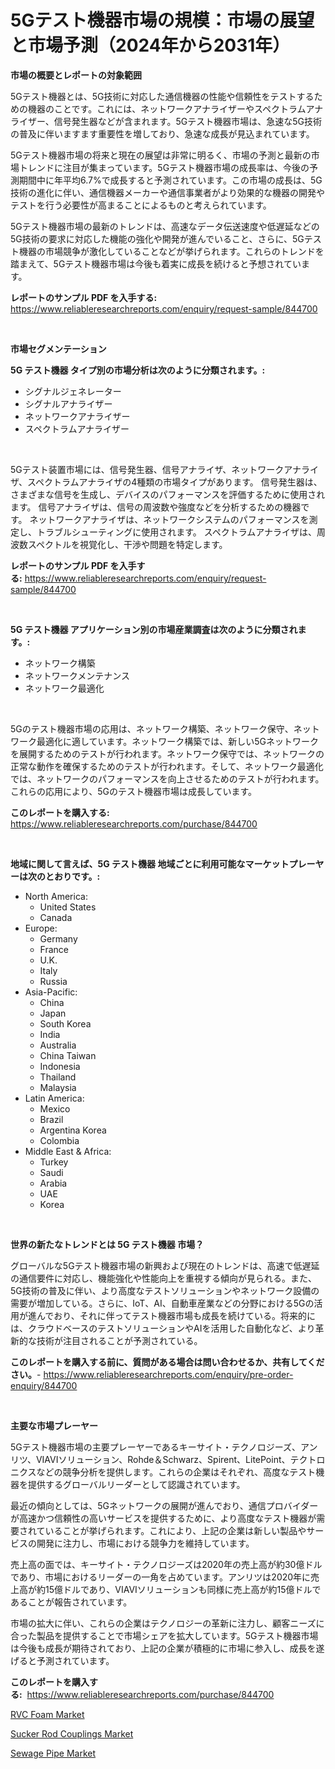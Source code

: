 <p><h1>5Gテスト機器市場の規模：市場の展望と市場予測（2024年から2031年）</h1></p><p><strong>市場の概要とレポートの対象範囲</strong></p>
<p><p>5Gテスト機器とは、5G技術に対応した通信機器の性能や信頼性をテストするための機器のことです。これには、ネットワークアナライザーやスペクトラムアナライザー、信号発生器などが含まれます。5Gテスト機器市場は、急速な5G技術の普及に伴いますます重要性を増しており、急速な成長が見込まれています。</p><p>5Gテスト機器市場の将来と現在の展望は非常に明るく、市場の予測と最新の市場トレンドに注目が集まっています。5Gテスト機器市場の成長率は、今後の予測期間中に年平均6.7%で成長すると予測されています。この市場の成長は、5G技術の進化に伴い、通信機器メーカーや通信事業者がより効果的な機器の開発やテストを行う必要性が高まることによるものと考えられています。</p><p>5Gテスト機器市場の最新のトレンドは、高速なデータ伝送速度や低遅延などの5G技術の要求に対応した機能の強化や開発が進んでいること、さらに、5Gテスト機器の市場競争が激化していることなどが挙げられます。これらのトレンドを踏まえて、5Gテスト機器市場は今後も着実に成長を続けると予想されています。</p></p>
<p><strong>レポートのサンプル PDF を入手する:</strong> <a href="https://www.reliableresearchreports.com/enquiry/request-sample/844700">https://www.reliableresearchreports.com/enquiry/request-sample/844700</a></p>
<p>&nbsp;</p>
<p><strong>市場セグメンテーション</strong></p>
<p><strong>5G テスト機器 タイプ別の市場分析は次のように分類されます。:</strong></p>
<p><ul><li>シグナルジェネレーター</li><li>シグナルアナライザー</li><li>ネットワークアナライザー</li><li>スペクトラムアナライザー</li></ul></p>
<p>&nbsp;</p>
<p><p>5Gテスト装置市場には、信号発生器、信号アナライザ、ネットワークアナライザ、スペクトラムアナライザの4種類の市場タイプがあります。 信号発生器は、さまざまな信号を生成し、デバイスのパフォーマンスを評価するために使用されます。 信号アナライザは、信号の周波数や強度などを分析するための機器です。 ネットワークアナライザは、ネットワークシステムのパフォーマンスを測定し、トラブルシューティングに使用されます。 スペクトラムアナライザは、周波数スペクトルを視覚化し、干渉や問題を特定します。</p></p>
<p><strong>レポートのサンプル PDF を入手する:</strong>&nbsp;<a href="https://www.reliableresearchreports.com/enquiry/request-sample/844700">https://www.reliableresearchreports.com/enquiry/request-sample/844700</a></p>
<p>&nbsp;</p>
<p><strong> 5G テスト機器 アプリケーション別の市場産業調査は次のように分類されます。:</strong></p>
<p><ul><li>ネットワーク構築</li><li>ネットワークメンテナンス</li><li>ネットワーク最適化</li></ul></p>
<p>&nbsp;</p>
<p><p>5Gのテスト機器市場の応用は、ネットワーク構築、ネットワーク保守、ネットワーク最適化に適しています。ネットワーク構築では、新しい5Gネットワークを展開するためのテストが行われます。ネットワーク保守では、ネットワークの正常な動作を確保するためのテストが行われます。そして、ネットワーク最適化では、ネットワークのパフォーマンスを向上させるためのテストが行われます。これらの応用により、5Gのテスト機器市場は成長しています。</p></p>
<p><strong>このレポートを購入する:</strong>&nbsp; <a href="https://www.reliableresearchreports.com/purchase/844700">https://www.reliableresearchreports.com/purchase/844700</a></p>
<p>&nbsp;</p>
<p><strong>地域に関して言えば、5G テスト機器 地域ごとに利用可能なマーケットプレーヤーは次のとおりです。:</strong></p>
<p><ul>
    <li>
        North America:
        <ul>
            <li>United States</li>
            <li>Canada</li>
        </ul>
    </li>
    <li>
        Europe:
        <ul>
            <li>Germany</li>
            <li>France</li>
            <li>U.K.</li>
            <li>Italy</li>
            <li>Russia</li>
        </ul>
    </li>
    <li>
        Asia-Pacific:
        <ul>
            <li>China</li>
            <li>Japan</li>
            <li>South Korea</li>
            <li>India</li>
            <li>Australia</li>
            <li>China Taiwan</li>
            <li>Indonesia</li>
            <li>Thailand</li>
            <li>Malaysia</li>
        </ul>
    </li>
    <li>
        Latin America:
        <ul>
            <li>Mexico</li>
            <li>Brazil</li>
            <li>Argentina Korea</li>
            <li>Colombia</li>
        </ul>
    </li>
    <li>
        Middle East & Africa:
        <ul>
            <li>Turkey</li>
            <li>Saudi</li>
            <li>Arabia</li>
            <li>UAE</li>
            <li>Korea</li>
        </ul>
    </li>
    </ul></p>
<p>&nbsp;</p>
<p><strong>世界の新たなトレンドとは 5G テスト機器 市場？</strong></p>
<p><p>グローバルな5Gテスト機器市場の新興および現在のトレンドは、高速で低遅延の通信要件に対応し、機能強化や性能向上を重視する傾向が見られる。また、5G技術の普及に伴い、より高度なテストソリューションやネットワーク設備の需要が増加している。さらに、IoT、AI、自動車産業などの分野における5Gの活用が進んでおり、それに伴ってテスト機器市場も成長を続けている。将来的には、クラウドベースのテストソリューションやAIを活用した自動化など、より革新的な技術が注目されることが予測されている。</p></p>
<p><strong>このレポートを購入する前に、質問がある場合は問い合わせるか、共有してください。</strong>- <a href="https://www.reliableresearchreports.com/enquiry/pre-order-enquiry/844700">https://www.reliableresearchreports.com/enquiry/pre-order-enquiry/844700</a></p>
<p>&nbsp;</p>
<p><strong>主要な市場プレーヤー</strong></p>
<p><p>5Gテスト機器市場の主要プレーヤーであるキーサイト・テクノロジーズ、アンリツ、VIAVIソリューション、Rohde＆Schwarz、Spirent、LitePoint、テクトロニクスなどの競争分析を提供します。これらの企業はそれぞれ、高度なテスト機器を提供するグローバルリーダーとして認識されています。</p><p>最近の傾向としては、5Gネットワークの展開が進んでおり、通信プロバイダーが高速かつ信頼性の高いサービスを提供するために、より高度なテスト機器が需要されていることが挙げられます。これにより、上記の企業は新しい製品やサービスの開発に注力し、市場における競争力を維持しています。</p><p>売上高の面では、キーサイト・テクノロジーズは2020年の売上高が約30億ドルであり、市場におけるリーダーの一角を占めています。アンリツは2020年に売上高が約15億ドルであり、VIAVIソリューションも同様に売上高が約15億ドルであることが報告されています。</p><p>市場の拡大に伴い、これらの企業はテクノロジーの革新に注力し、顧客ニーズに合った製品を提供することで市場シェアを拡大しています。5Gテスト機器市場は今後も成長が期待されており、上記の企業が積極的に市場に参入し、成長を遂げると予測されています。</p></p>
<p><strong>このレポートを購入する:</strong>&nbsp;&nbsp;<a href="https://www.reliableresearchreports.com/purchase/844700">https://www.reliableresearchreports.com/purchase/844700</a></p>
<p><p><a href="https://bubble-tree-ea4.notion.site/RVC-Foam-Market-Size-Global-Industry-Overview-Market-Segmentation-and-Forecast-2024-to-2031-7c74ce23c15d4a8d8ffe579b7326a3a1">RVC Foam Market</a></p><p><a href="https://view.publitas.com/reportprime-1/global-sucker-rod-couplings-market-size-and-market-trends-insights-and-projections-from-2024-to-2031/">Sucker Rod Couplings Market</a></p><p><a href="https://thundering-castanet-c65.notion.site/Sewage-Pipe-Market-Analysis-Examines-its-Scope-on-Growth-Opportunities-and-Forecasted-Trends-Spanni-81d4a98372814941b6dc7a7b850dd293">Sewage Pipe Market</a></p></p>